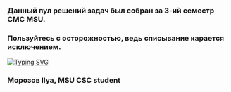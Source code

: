 <h3> Данный пул решений задач был собран за 3-ий семестр СMC MSU. </h3>
<h3> Пользуйтесь с осторожностью, ведь списывание карается исключением. </h3>
<a href="https://git.io/typing-svg"><img src="https://readme-typing-svg.herokuapp.com?font=Cascadia+Code&pause=1000&color=FFFFFF&width=435&lines=%D0%92%D1%81%D0%B5%D0%BC+%D0%BF%D0%B8%D1%81!+" alt="Typing SVG" /></a>
<h3>Морозов Ilya, MSU CSC student</h3>

